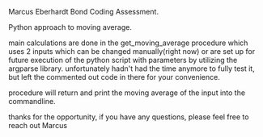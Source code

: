 Marcus Eberhardt Bond Coding Assessment.

Python approach to moving average.

main calculations are done in the get_moving_average procedure which uses 2 inputs which can be changed manually(right now) or are set up for future execution of the python script with parameters by utilizing the argparse library.
unfortunately hadn't had the time anymore to fully test it, but left the commented out code in there for your convenience.

procedure will return and print the moving average of the input into the commandline.

thanks for the opportunity, if you have any questions, please feel free to reach out
Marcus
